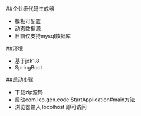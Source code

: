 ##企业级代码生成器

- 模板可配置
- 动态数据源
- 目前仅支持mysql数据库

##环境
- 基于jdk1.8
- SpringBoot

##启动步骤
- 下载zip源码
- 启动com.leo.gen.code.StartApplication#main方法
- 浏览器输入 locolhost 即可访问
